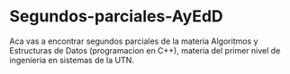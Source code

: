 # Segundos-parciales-AyEdD
Aca vas a encontrar segundos parciales de la materia Algoritmos y Estructuras de Datos (programacion en C++), materia del primer nivel de ingenieria en sistemas de la UTN. 
